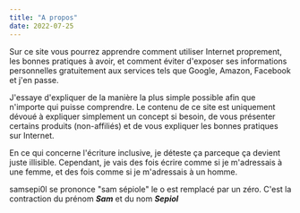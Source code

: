 ```yaml
---
title: "A propos"
date: 2022-07-25
---
```



Sur ce site vous pourrez apprendre comment utiliser Internet proprement, les bonnes pratiques à avoir, et comment éviter d'exposer ses informations personnelles gratuitement aux services tels que Google, Amazon, Facebook et j'en passe.

J'essaye d'expliquer de la manière la plus simple possible afin que n'importe qui puisse comprendre. Le contenu de ce site est uniquement dévoué à expliquer simplement un concept si besoin, de vous présenter certains produits (non-affiliés) et de vous expliquer les bonnes pratiques sur Internet.

En ce qui concerne l'écriture inclusive, je déteste ça parceque ça devient juste illisible. Cependant, je vais des fois écrire comme si je m'adressais à une femme, et des fois comme si je m'adressais à un homme. 

samsepi0l se prononce "sam sépiole" le o est remplacé par un zéro. C'est la contraction du prénom ***Sam*** et du nom ***Sepiol***
